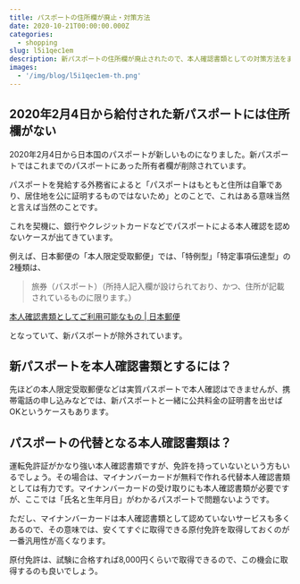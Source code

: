 ```yaml
---
title: パスポートの住所欄が廃止・対策方法
date: 2020-10-21T00:00:00.000Z
categories:
  - shopping
slug: l5i1qec1em
description: 新パスポートの住所欄が廃止されたので、本人確認書類としての対策方法をまとめました。
images:
  - '/img/blog/l5i1qec1em-th.png'
---
```


## 2020年2月4日から給付された新パスポートには住所欄がない

2020年2月4日から日本国のパスポートが新しいものになりました。新パスポートではこれまでのパスポートにあった所有者欄が削除されています。

パスポートを発給する外務省によると「パスポートはもともと住所は自筆であり、居住地を公に証明するものではないため」とのことで、これはある意味当然と言えば当然のことです。

これを契機に、銀行やクレジットカードなどでパスポートによる本人確認を認めないケースが出てきています。

例えば、日本郵便の「本人限定受取郵便」では、「特例型」「特定事項伝達型」の2種類は、  

> 旅券（パスポート）（所持人記入欄が設けられており、かつ、住所が記載されているものに限ります。）

[本人確認書類としてご利用可能なもの | 日本郵便](https://www.post.japanpost.jp/service/fuka_service/honnin/ichiran.html)

となっていて、新パスポートが除外されています。

## 新パスポートを本人確認書類とするには？

先ほどの本人限定受取郵便などは実質パスポートで本人確認はできませんが、携帯電話の申し込みなどでは、新パスポートと一緒に公共料金の証明書を出せばOKというケースもあります。

## パスポートの代替となる本人確認書類は？

運転免許証がかなり強い本人確認書類ですが、免許を持っていないという方もいるでしょう。その場合は、マイナンバーカードが無料で作れる代替本人確認書類としては有力です。マイナンバーカードの受け取りにも本人確認書類が必要ですが、ここでは「氏名と生年月日」がわかるパスポートで問題ないようです。

ただし、マイナンバーカードは本人確認書類として認めていないサービスも多くあるので、その意味では、安くてすぐに取得できる原付免許を取得しておくのが一番汎用性が高くなります。

原付免許は、試験に合格すれば8,000円くらいで取得できるので、この機会に取得するのも良いでしょう。
